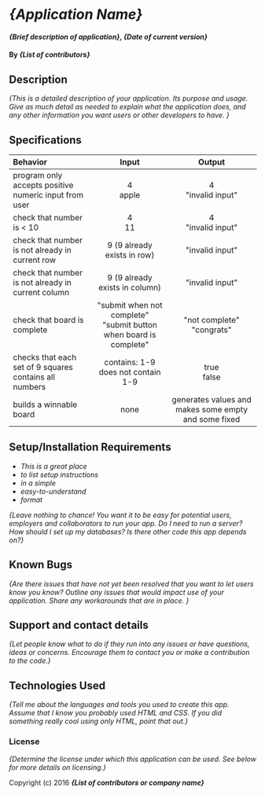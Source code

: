 # _{Application Name}_

#### _{Brief description of application}, {Date of current version}_

#### By _**{List of contributors}**_

## Description

_{This is a detailed description of your application. Its purpose and usage.  Give as much detail as needed to explain what the application does, and any other information you want users or other developers to have. }_

## Specifications

|Behavior|Input|Output|
|:------|:-----:|:----:|
|program only accepts positive numeric input from user | 4 <br> apple | 4 <br> "invalid input"|
|check that number is < 10| 4 <br> 11 | 4 <br> "invalid input" |
| check that number is not already in current row | 9 (9 already exists in row) | "invalid input"|
| check that number is not already in current column | 9 (9 already exists in column) | "invalid input"|
|check that board is complete | "submit when not complete" <br> "submit button when board is complete" | "not complete" <br> "congrats" |
|checks that each set of 9 squares contains all numbers| contains: 1-9 <br> does not contain 1-9 | true <br> false|
|builds a winnable board | none | generates values and makes some empty and some fixed |


## Setup/Installation Requirements

* _This is a great place_
* _to list setup instructions_
* _in a simple_
* _easy-to-understand_
* _format_

_{Leave nothing to chance! You want it to be easy for potential users, employers and collaborators to run your app. Do I need to run a server? How should I set up my databases? Is there other code this app depends on?}_

## Known Bugs

_{Are there issues that have not yet been resolved that you want to let users know you know?  Outline any issues that would impact use of your application.  Share any workarounds that are in place. }_

## Support and contact details

_{Let people know what to do if they run into any issues or have questions, ideas or concerns.  Encourage them to contact you or make a contribution to the code.}_

## Technologies Used

_{Tell me about the languages and tools you used to create this app. Assume that I know you probably used HTML and CSS. If you did something really cool using only HTML, point that out.}_

### License

*{Determine the license under which this application can be used.  See below for more details on licensing.}*

Copyright (c) 2016 **_{List of contributors or company name}_**
